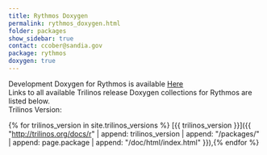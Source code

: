 ```yaml
---
title: Rythmos Doxygen
permalink: rythmos_doxygen.html
folder: packages
show_sidebar: true
contact: ccober@sandia.gov
package: rythmos
doxygen: true
---
```


Development Doxygen for Rythmos is available [Here](http://trilinos.org/docs/dev/packages/rythmos/doc/html/index.html)  
Links to all available Trilinos release Doxygen collections for Rythmos are listed below.  
Trilinos Version: 

{% for trilinos_version in site.trilinos_versions %}
[{{ trilinos_version }}]({{ "http://trilinos.org/docs/r" | append: trilinos_version | append: "/packages/" | append: page.package | append: "/doc/html/index.html" }}),{% endfor %}
